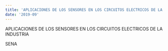 ```yaml
---
title: 'APLICACIONES DE LOS SENSORES EN LOS CIRCUITOS ELECTRICOS DE LA INDUSTRIA'
date: '2019-09'
---
```


APLICACIONES DE LOS SENSORES EN LOS CIRCUITOS ELECTRICOS DE LA INDUSTRIA

SENA
